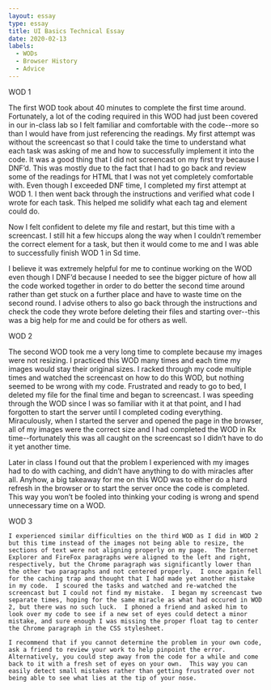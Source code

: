 ```yaml
---
layout: essay
type: essay
title: UI Basics Technical Essay
date: 2020-02-13
labels:
  - WODs
  - Browser History
  - Advice
---
```


WOD 1
  
  The first WOD took about 40 minutes to complete the first time around.  Fortunately, a lot of the coding required in this WOD had just been covered in our in-class lab so I felt familiar and comfortable with the code--more so than I would have from just referencing the readings.  My first attempt was without the screencast so that I could take the time to understand what each task was asking of me and how to successfully implement it into the code.  It was a good thing that I did not screencast on my first try because I DNF’d.  This was mostly due to the fact that I had to go back and review some of the readings for HTML that I was not yet completely comfortable with.  Even though I exceeded DNF time, I completed my first attempt at WOD 1.  I then went back through the instructions and verified what code I wrote for each task.  This helped me solidify what each tag and element could do.

  Now I felt confident to delete my file and restart, but this time with a screencast.  I still hit a few hiccups along the way when I couldn’t remember the correct element for a task, but then it would come to me and I was able to successfully finish WOD 1 in Sd time.

  I believe it was extremely helpful for me to continue working on the WOD even though I DNF’d because I needed to see the bigger picture of how all the code worked together in order to do better the second time around rather than get stuck on a further place and have to waste time on the second round.  I advise others to also go back through the instructions and check the code they wrote before deleting their files and starting over--this was a big help for me and could be for others as well.

WOD 2
  
  The second WOD took me a very long time to complete because my images were not resizing.  I practiced this WOD many times and each time my images would stay their original sizes.  I racked through my code multiple times and watched the screencast on how to do this WOD, but nothing seemed to be wrong with my code.  Frustrated and ready to go to bed, I deleted my file for the final time and began to screencast.  I was speeding through the WOD since I was so familiar with it at that point, and I had forgotten to start the server until I completed coding everything.  Miraculously, when I started the server and opened the page in the browser, all of my images were the correct size and I had completed the WOD in Rx time--fortunately this was all caught on the screencast so I didn’t have to do it yet another time.  

  Later in class I found out that the problem I experienced with my images had to do with caching, and didn’t have anything to do with miracles after all.  Anyhow, a big takeaway for me on this WOD was to either do a hard refresh in the browser or to start the server once the code is completed.  This way you won’t be fooled into thinking your coding is wrong and spend unnecessary time on a WOD.  

WOD 3
	
	I experienced similar difficulties on the third WOD as I did in WOD 2 but this time instead of the images not being able to resize, the sections of text were not aligning properly on my page.  The Internet Explorer and FireFox paragraphs were aligned to the left and right, respectively, but the Chrome paragraph was significantly lower than the other two paragraphs and not centered properly.  I once again fell for the caching trap and thought that I had made yet another mistake in my code.  I scoured the tasks and watched and re-watched the screencast but I could not find my mistake.  I began my screencast two separate times, hoping for the same miracle as what had occured in WOD 2, but there was no such luck.  I phoned a friend and asked him to look over my code to see if a new set of eyes could detect a minor mistake, and sure enough I was missing the proper float tag to center the Chrome paragraph in the CSS stylesheet.

	I recommend that if you cannot determine the problem in your own code, ask a friend to review your work to help pinpoint the error.  Alternatively, you could step away from the code for a while and come back to it with a fresh set of eyes on your own.  This way you can easily detect small mistakes rather than getting frustrated over not being able to see what lies at the tip of your nose.
